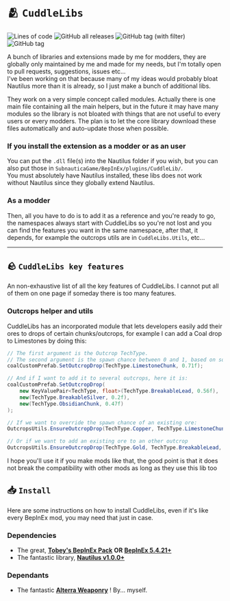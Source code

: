 # 🫂 `CuddleLibs`
![Lines of code](https://img.shields.io/tokei/lines/github/VELD-Dev/Nautilus-Extensions)
![GitHub all releases](https://img.shields.io/github/downloads/VELD-Dev/CuddleLibs/total)
![GitHub tag (with filter)](https://img.shields.io/github/v/tag/VELD-Dev/CuddleLibs?label=cuddlelibs)
![GitHub tag](https://img.shields.io/github/v/tag/SubnauticaModding/Nautilus?label=nautilus)
  
A bunch of libraries and extensions made by me for modders, they are globally only maintained by me and made for my needs, but I'm totally open to pull requests, suggestions, issues etc...  
I've been working on that because many of my ideas would probably bloat Nautilus more than it is already, so I just make a bunch of additional libs.  
  
They work on a very simple concept called modules. Actually there is one main file containing all the main helpers, but in the future it may have many modules so the library is not bloated with things that are not useful to every users or every modders. The plan is to let the core library download these files automatically and auto-update those when possible.

### If you install the extension as a modder or as an user
You can put the `.dll` file(s) into the Nautilus folder if you wish, but you can also put those in `SubnauticaGame/BepInEx/plugins/CuddleLib/`.  
You must absolutely have Nautilus installed, these libs does not work without Nautilus since they globally extend Nautilus.

### As a modder
Then, all you have to do is to add it as a reference and you're ready to go, the namespaces always start with CuddleLibs so you're not lost and you can find the features you want in the same namespace, after that, it depends, for example the outcrops utils are in `CuddleLibs.Utils`, etc...

---

## 🪨 `CuddleLibs key features`
  
An non-exhaustive list of all the key features of CuddleLibs. I cannot put all of them on one page if someday there is too many features.

### Outcrops helper and utils
CuddleLibs has an incorporated module that lets developers easily add their ores to drops of certain chunks/outcrops, for example I can add a Coal drop to Limestones by doing this:

```csharp
// The first argument is the Outcrop TechType.
// The second argument is the spawn chance between 0 and 1, based on something UWE called "Player Entropy" which globally computes the luck of the player.
coalCustomPrefab.SetOutcropDrop(TechType.LimestoneChunk, 0.71f);

// And if I want to add it to several outcrops, here it is:
coalCustomPrefab.SetOutcropDrop(
    new KeyValuePair<TechType, float>(TechType.BreakableLead, 0.56f),
    new(TechType.BreakableSilver, 0.2f),
    new(TechType.ObsidianChunk, 0.47f)
);

// If we want to override the spawn chance of an existing ore:
OutcropsUtils.EnsureOutcropDrop(TechType.Copper, TechType.LimestoneChunk, chance: 0.6f);  // Spawn chances are extremely high, here.

// Or if we want to add an existing ore to an other outcrop
OutcropsUtils.EnsureOutcropDrop(TechType.Gold, TechType.BreakableLead, chance: 0.025f);  // And here, spawn chances are extremely low.
```

I hope you'll use it if you make mods like that, the good point is that it does not break the compatibility with other mods as long as they use this lib too

## 📥 `Install`
Here are some instructions on how to install CuddleLibs, even if it's like every BepInEx mod, you may need that just in case.

### Dependencies
- The great, [**Tobey's BepInEx Pack**](https://github.com/toebeann/BepInEx.Subnautica/releases) **OR** [**BepInEx 5.4.21+**](https://github.com/BepInEx/BepInEx/releases)
- The fantastic library, [**Nautilus v1.0.0+**](https://github.com/SubnauticaModding/Nautilus/releases)

### Dependants
- The fantastic [**Alterra Weaponry**](https://github.com/VELD-Dev/Alterra-Weaponry/releases) ! By... myself.
